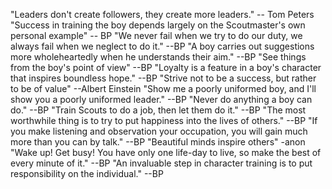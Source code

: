"Leaders don't create followers, they create more leaders." -- Tom Peters
"Success in training the boy depends largely on the Scoutmaster's own personal example" -- BP
"We never fail when we try to do our duty, we always fail when we neglect to do it." --BP
"A boy carries out suggestions more wholeheartedly when he understands their aim." --BP
"See things from the boy's point of view" --BP
"Loyalty is a feature in a boy's character that inspires boundless hope." --BP
"Strive not to be a success, but rather to be of value" --Albert Einstein
"Show me a poorly uniformed boy, and I'll show you a poorly uniformed leader." --BP
"Never do anything a boy can do." --BP
"Train Scouts to do a job, then let them do it." --BP
"The most worthwhile thing is to try to put happiness into the lives of others." --BP
"If you make listening and observation your occupation, you will gain much more than you can by talk." --BP
"Beautiful minds inspire others" -anon
"Wake up! Get busy! You have only one life-day to live, so make the best of every minute of it." --BP
"An invaluable step in character training is to put responsibility on the individual." --BP